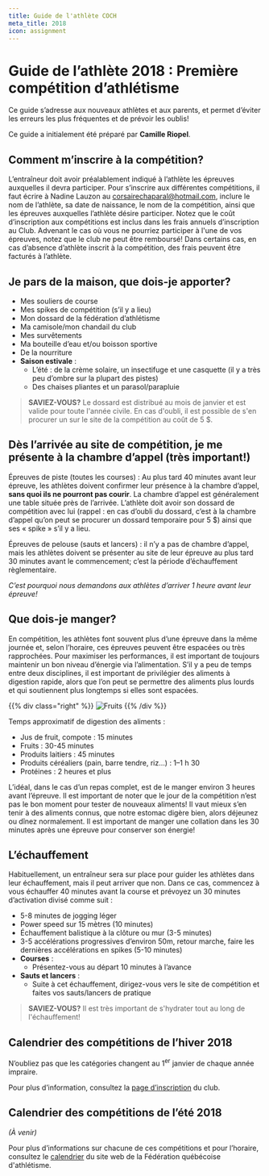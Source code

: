 ```yaml
---
title: Guide de l'athlète COCH
meta_title: 2018
icon: assignment
---
```


# Guide de l’athlète 2018 : Première compétition d’athlétisme

Ce guide s’adresse aux nouveaux athlètes et aux parents, et permet d’éviter les erreurs les plus fréquentes et de prévoir les oublis!

Ce guide a initialement été préparé par **Camille Riopel**.

## Comment m’inscrire à la compétition?

L’entraîneur doit avoir préalablement indiqué à l’athlète les épreuves auxquelles il devra participer.  Pour s’inscrire aux différentes compétitions, il faut écrire à Nadine Lauzon au [corsairechaparal@hotmail.com](mailto:corsairechaparal@hotmail.com), inclure le nom de l’athlète, sa date de naissance, le nom de la compétition, ainsi que les épreuves auxquelles l’athlète désire participer. Notez que le coût d’inscription aux compétitions est inclus dans les frais annuels d’inscription au Club. Advenant le cas où vous ne pourriez participer à l'une de vos épreuves, notez que le club ne peut être remboursé!
Dans certains cas, en cas d’absence d’athlète inscrit à la compétition, des frais peuvent être facturés à l’athlète.

## Je pars de la maison, que dois-je apporter?

* Mes souliers de course
* Mes spikes de compétition (s’il y a lieu) 
* Mon dossard de la fédération d’athlétisme
* Ma camisole/mon chandail du club
* Mes survêtements
* Ma bouteille d’eau et/ou boisson sportive 
* De la nourriture
* **Saison estivale** :
  * L’été : de la crème solaire, un insectifuge et une casquette (il y a très peu d’ombre sur la plupart des pistes)
  * Des chaises pliantes et un parasol/parapluie

> **SAVIEZ-VOUS?** Le dossard est distribué au mois de janvier et est valide pour toute l'année civile. En cas d'oubli, il est possible de s'en procurer un sur le site de la compétition au coût de 5 $.

## Dès l’arrivée au site de compétition, je me présente à la chambre d’appel (très important!)

Épreuves de piste (toutes les courses) : Au plus tard 40 minutes avant leur épreuve, les athlètes doivent confirmer leur présence à la chambre d’appel, **sans quoi ils ne pourront pas courir**. La chambre d’appel est généralement une table située près de l’arrivée. L’athlète doit avoir son dossard de compétition avec lui (rappel : en cas d’oubli du dossard, c’est à la chambre d’appel qu’on peut se procurer un dossard temporaire pour 5 $) ainsi que ses « spike » s’il y a lieu.

Épreuves de pelouse (sauts et lancers) : il n’y a pas de chambre d’appel, mais les athlètes doivent se présenter au site de leur épreuve au plus tard 30 minutes avant le commencement; c’est la période d’échauffement règlementaire.

_C’est pourquoi nous demandons aux athlètes d’arriver 1 heure avant leur épreuve!_

## Que dois-je manger?

En compétition, les athlètes font souvent plus d’une épreuve dans la même journée et, selon l’horaire, ces épreuves peuvent être espacées ou très rapprochées. Pour maximiser les performances, il est important de toujours maintenir un bon niveau d’énergie via l’alimentation. S’il y a peu de temps entre deux disciplines, il est important de privilégier des aliments à digestion rapide,  alors que l’on peut se permettre des aliments plus lourds et qui soutiennent plus longtemps si elles sont espacées.

{{% div class="right" %}}
  ![Fruits](/img/fruits.jpg "Fruits")
{{% /div %}}

Temps approximatif de digestion des aliments :

* Jus de fruit, compote : 15 minutes
* Fruits : 30-45 minutes
* Produits laitiers : 45 minutes
* Produits céréaliers (pain, barre tendre, riz…) : 1–1 h 30
* Protéines : 2 heures et plus

L’idéal, dans le cas d’un repas complet, est de le manger environ 3 heures avant l’épreuve. Il est important de noter que le jour de la compétition n’est pas le bon moment pour tester de nouveaux aliments! Il vaut mieux s’en tenir à des aliments connus, que notre estomac digère bien, alors déjeunez ou dînez normalement. Il est important de manger une collation dans les 30 minutes après une épreuve pour conserver son énergie!

## L’échauffement

Habituellement, un entraîneur sera sur place pour guider les athlètes dans leur échauffement, mais il peut arriver que non. Dans ce cas, commencez à vous échauffer 40 minutes avant la course et prévoyez un 30 minutes d’activation divisé comme suit :

* 5-8 minutes de jogging léger
* Power speed sur 15 mètres (10 minutes)
* Échauffement balistique à la clôture ou mur (3-5 minutes)
* 3-5 accélérations progressives d’environ 50m, retour marche, faire les dernières accélérations en spikes (5-10 minutes)
* **Courses** :
  * Présentez-vous au départ 10 minutes à l’avance
* **Sauts et lancers** :
  * Suite à cet échauffement, dirigez-vous vers le site de compétition et faites vos sauts/lancers de pratique

> **SAVIEZ-VOUS?** Il est très important de s'hydrater tout au long de l'échauffement!

## Calendrier des compétitions de l’hiver 2018

N’oubliez pas que les catégories changent au 1<sup>er</sup> janvier de chaque année impraire.

Pour plus d’information, consultez la [page d’inscription](https://corsaire-chaparral.org/club/inscription/) du club.

## Calendrier des compétitions de l’été 2018

_(À venir)_

Pour plus d’informations sur chacune de ces compétitions et pour l’horaire, consultez le [calendrier](http://athletisme-quebec.ca/calendrier-et-resultats) du site web de la Fédération québécoise d'athlétisme.
